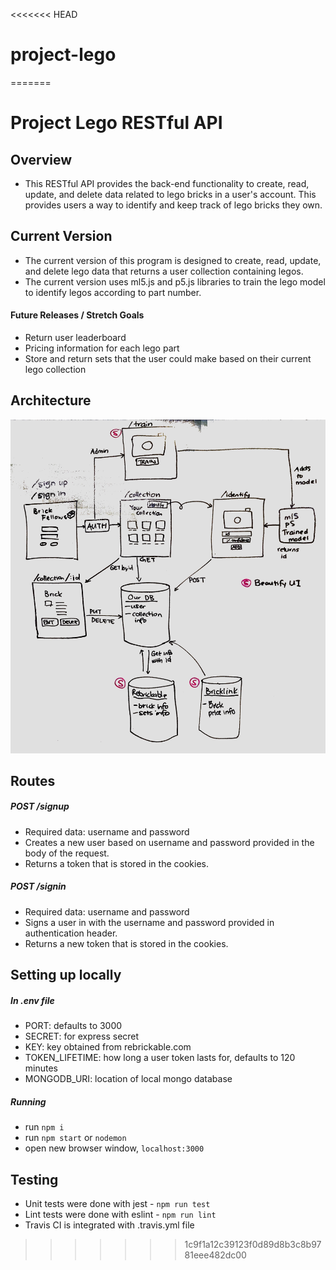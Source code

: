 <<<<<<< HEAD
# project-lego

=======
# Project Lego RESTful API

## Overview
* This RESTful API provides the back-end functionality to create, read, update, and delete data related to lego bricks in a user's account. This provides users a way to identify and keep track of lego bricks they own. 

## Current Version
* The current version of this program is designed to create, read, update, and delete lego data that returns a user collection containing legos.
* The current version uses ml5.js and p5.js libraries to train the lego model to identify legos according to part number. 

#### Future Releases / Stretch Goals
* Return user leaderboard
* Pricing information for each lego part
* Store and return sets that the user could make based on their current lego collection

## Architecture
![UML Diagram](./project.jpg)

## Routes

##### POST /signup
* Required data: username and password
* Creates a new user based on username and password provided in the body of the request.
* Returns a token that is stored in the cookies.

##### POST /signin
* Required data: username and password
* Signs a user in with the username and password provided in authentication header.
* Returns a new token that is stored in the cookies.

## Setting up locally
##### In .env file
* PORT: defaults to 3000
* SECRET: for express secret
* KEY: key obtained from rebrickable.com
* TOKEN_LIFETIME: how long a user token lasts for, defaults to 120 minutes
* MONGODB_URI: location of local mongo database

##### Running
* run `npm i`
* run `npm start` or `nodemon`
* open new browser window, `localhost:3000`


## Testing
* Unit tests were done with jest -  `npm run test`
* Lint tests were done with eslint - `npm run lint`
* Travis CI is integrated with .travis.yml file
>>>>>>> 1c9f1a12c39123f0d89d8b3c8b9781eee482dc00
